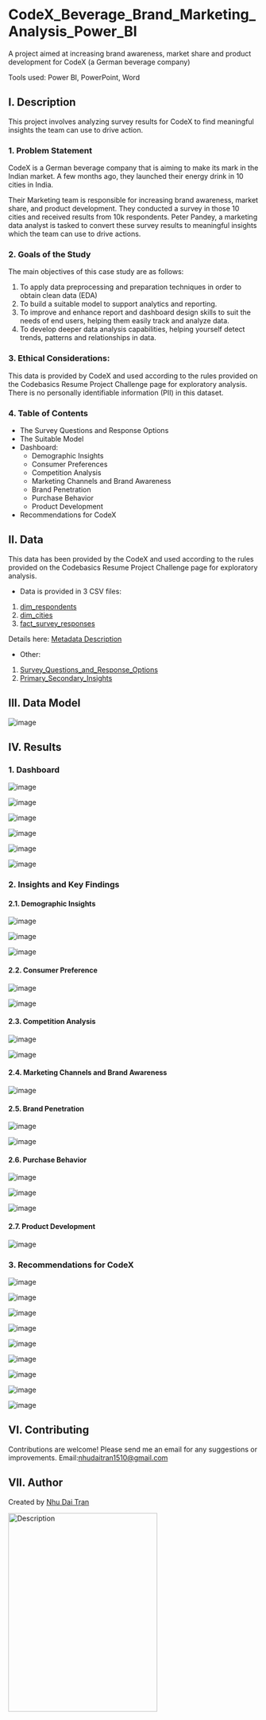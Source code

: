 # CodeX_Beverage_Brand_Marketing_Analysis_Power_BI
A project aimed at increasing brand awareness, market share and product development for CodeX (a German beverage company)

Tools used: Power BI, PowerPoint, Word

## I. Description
This project involves analyzing survey results for CodeX to find meaningful insights the team can use to drive action.

### 1. Problem Statement
CodeX is a German beverage company that is aiming to make its mark in the Indian market. A few months ago, they launched their energy drink in 10 cities in India.

Their Marketing team is responsible for increasing brand awareness, market share, and product development. They conducted a survey in those 10 cities and received results from 10k respondents. Peter Pandey, a marketing data analyst is tasked to convert these survey results to meaningful insights which the team can use to drive actions.

### 2. Goals of the Study
The main objectives of this case study are as follows:
1. To apply data preprocessing and preparation techniques in order to obtain clean data (EDA)
2. To build a suitable model to support analytics and reporting.
3. To improve and enhance report and dashboard design skills to suit the needs of end users, helping them easily track and analyze data.
4. To develop deeper data analysis capabilities, helping yourself detect trends, patterns and relationships in data.

### 3. Ethical Considerations:
This data is provided by CodeX and used according to the rules provided on the Codebasics Resume Project Challenge page for exploratory analysis. There is no personally identifiable information (PII) in this dataset.

### 4. Table of Contents
- The Survey Questions and Response Options
- The Suitable Model
- Dashboard:
  - Demographic Insights
  - Consumer Preferences
  - Competition Analysis
  - Marketing Channels and Brand Awareness
  - Brand Penetration
  - Purchase Behavior
  - Product Development
- Recommendations for CodeX

## II. Data
This data has been provided by the CodeX and used according to the rules provided on the Codebasics Resume Project Challenge page for exploratory analysis.
- Data is provided in 3 CSV files:
1. [dim_respondents](Resources/dim_repondents.csv)
2. [dim_cities](Resources/dim_cities.csv)
3. [fact_survey_responses](Resources/fact_survey_responses.csv)

Details here: [Metadata Description](Resources/Metadata.txt)

- Other:
1. [Survey_Questions_and_Response_Options](Resources/Survey_Questions_and_Response_Options.pdf)
2. [Primary_Secondary_Insights](Resources/Primary_Secondary_Insights.pdf)

## III. Data Model
![image](https://github.com/WalterEdwardd/CodeX_Beverage_Brand_Marketing_Analysis_Power_BI/assets/128374617/ecdb7955-51a2-4bb9-a030-db5a52f3f17d)

## IV. Results
### 1. Dashboard
![image](https://github.com/WalterEdwardd/CodeX_Beverage_Brand_Marketing_Analysis_Power_BI/assets/128374617/5ffacc05-00c5-4be6-aeca-3f7e019f0ebd)

![image](https://github.com/WalterEdwardd/CodeX_Beverage_Brand_Marketing_Analysis_Power_BI/assets/128374617/6fb31a60-403f-42c9-a2c0-6c901edc547a)

![image](https://github.com/WalterEdwardd/CodeX_Beverage_Brand_Marketing_Analysis_Power_BI/assets/128374617/9f79a3c4-a8bd-429c-a2bb-89810cd25fbe)

![image](https://github.com/WalterEdwardd/CodeX_Beverage_Brand_Marketing_Analysis_Power_BI/assets/128374617/cf499689-a184-4ec4-a66a-b6134c4a9596)

![image](https://github.com/WalterEdwardd/CodeX_Beverage_Brand_Marketing_Analysis_Power_BI/assets/128374617/6c11880e-6d9c-4da0-81f5-f80d3785420c)

![image](https://github.com/WalterEdwardd/CodeX_Beverage_Brand_Marketing_Analysis_Power_BI/assets/128374617/02ecad65-9efb-4a11-83bc-7849ebad5239)

### 2. Insights and Key Findings
#### 2.1. Demographic Insights
![image](https://github.com/WalterEdwardd/CodeX_Beverage_Brand_Marketing_Analysis_Power_BI/assets/128374617/212eda13-65ba-418d-a15a-e59ea27fa4f4)

![image](https://github.com/WalterEdwardd/CodeX_Beverage_Brand_Marketing_Analysis_Power_BI/assets/128374617/5c77dea8-886b-43c9-a794-01e1618d0ed0)

![image](https://github.com/WalterEdwardd/CodeX_Beverage_Brand_Marketing_Analysis_Power_BI/assets/128374617/d1e88a38-0f81-4a8a-bca4-b236f621f0f4)

#### 2.2. Consumer Preference
![image](https://github.com/WalterEdwardd/CodeX_Beverage_Brand_Marketing_Analysis_Power_BI/assets/128374617/fcc41cd3-a156-42bf-b0bd-e622c2e4b08d)

![image](https://github.com/WalterEdwardd/CodeX_Beverage_Brand_Marketing_Analysis_Power_BI/assets/128374617/0c177e70-384a-4242-b849-7ec27a2c68cf)

#### 2.3. Competition Analysis
![image](https://github.com/WalterEdwardd/CodeX_Beverage_Brand_Marketing_Analysis_Power_BI/assets/128374617/1bf24615-a89f-4c17-9658-17c7c30db607)

![image](https://github.com/WalterEdwardd/CodeX_Beverage_Brand_Marketing_Analysis_Power_BI/assets/128374617/05d4a437-7769-4682-88bf-7305b9fda69c)

#### 2.4. Marketing Channels and Brand Awareness
![image](https://github.com/WalterEdwardd/CodeX_Beverage_Brand_Marketing_Analysis_Power_BI/assets/128374617/a646d52d-65c5-4fba-bf90-0b166a0e8a12)

#### 2.5. Brand Penetration
![image](https://github.com/WalterEdwardd/CodeX_Beverage_Brand_Marketing_Analysis_Power_BI/assets/128374617/3da8d8de-efd5-43e8-84c7-5e560ef02324)

![image](https://github.com/WalterEdwardd/CodeX_Beverage_Brand_Marketing_Analysis_Power_BI/assets/128374617/9a03fb7f-30b5-4ed2-beb1-0341a20415ad)

#### 2.6. Purchase Behavior
![image](https://github.com/WalterEdwardd/CodeX_Beverage_Brand_Marketing_Analysis_Power_BI/assets/128374617/e955d116-2404-4c70-b265-4f512ec8e11a)

![image](https://github.com/WalterEdwardd/CodeX_Beverage_Brand_Marketing_Analysis_Power_BI/assets/128374617/69a5ee46-37f7-4c1c-9113-4eda227d92a2)

![image](https://github.com/WalterEdwardd/CodeX_Beverage_Brand_Marketing_Analysis_Power_BI/assets/128374617/a1a85299-4ac2-4595-ab06-3c4e49190c2c)

#### 2.7. Product Development
![image](https://github.com/WalterEdwardd/CodeX_Beverage_Brand_Marketing_Analysis_Power_BI/assets/128374617/8e86f1c2-3444-459b-aff2-78d2928451bd)

### 3. Recommendations for CodeX
![image](https://github.com/WalterEdwardd/CodeX_Beverage_Brand_Marketing_Analysis_Power_BI/assets/128374617/bff64e47-58ca-44c6-a7d1-b2a8cef746f1)

![image](https://github.com/WalterEdwardd/CodeX_Beverage_Brand_Marketing_Analysis_Power_BI/assets/128374617/05674195-8bd7-4498-8ede-0d7cf6def120)

![image](https://github.com/WalterEdwardd/CodeX_Beverage_Brand_Marketing_Analysis_Power_BI/assets/128374617/bab8c6f3-75c9-4036-b175-066c0872985f)

![image](https://github.com/WalterEdwardd/CodeX_Beverage_Brand_Marketing_Analysis_Power_BI/assets/128374617/b15e976e-2b06-4ba0-bad1-39ee8becefd1)

![image](https://github.com/WalterEdwardd/CodeX_Beverage_Brand_Marketing_Analysis_Power_BI/assets/128374617/a581421c-7c3c-4a74-86e0-9c6f78cfd69a)

![image](https://github.com/WalterEdwardd/CodeX_Beverage_Brand_Marketing_Analysis_Power_BI/assets/128374617/0b120063-db70-45b2-b996-ba9f8ccb46df)

![image](https://github.com/WalterEdwardd/CodeX_Beverage_Brand_Marketing_Analysis_Power_BI/assets/128374617/1bbc7513-573a-47d0-81b6-f94897c02bbb)

![image](https://github.com/WalterEdwardd/CodeX_Beverage_Brand_Marketing_Analysis_Power_BI/assets/128374617/cbf2659c-87fb-47b3-bfd0-0bd746312f87)

![image](https://github.com/WalterEdwardd/CodeX_Beverage_Brand_Marketing_Analysis_Power_BI/assets/128374617/6cee8be9-eb8d-4ad2-b157-0cee257ec53a)

## VI. Contributing
Contributions are welcome! Please send me an email for any suggestions or improvements.
Email:[nhudaitran1510@gmail.com](mailto:nhudaitran1510@gmail.com)

## VII. Author
Created by [Nhu Dai Tran](https://github.com/WalterEdwardd)

<img src="https://github.com/user-attachments/assets/01b769fa-5c75-44db-819f-3fc8781c7e98" alt="Description" width="300" height="400">
